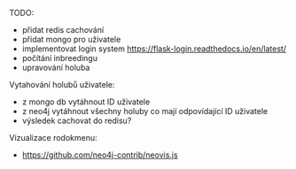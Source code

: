 TODO:
- přidat redis cachování
- přidat mongo pro uživatele
- implementovat login system https://flask-login.readthedocs.io/en/latest/
- počítání inbreedingu
- upravování holuba

Vytahování holubů uživatele:
- z mongo db vytáhnout ID uživatele
- z neo4j vytáhnout všechny holuby co mají odpovídající ID uživatele
- výsledek cachovat do redisu?

Vizualizace rodokmenu:
- https://github.com/neo4j-contrib/neovis.js